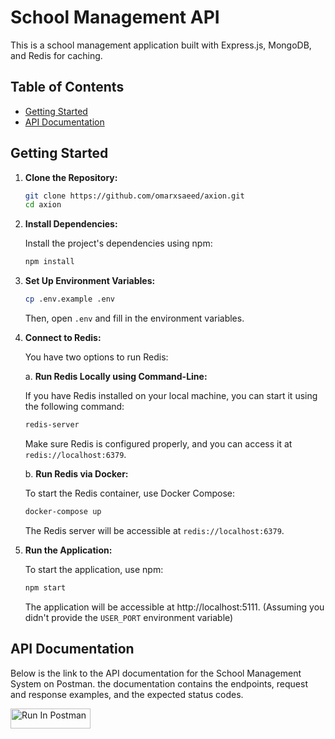 # School Management API

This is a school management application built with Express.js, MongoDB, and Redis for caching.

## Table of Contents

- [Getting Started](#getting-started)
- [API Documentation](#api-documentation)

## Getting Started

1. **Clone the Repository:**

   ```bash
   git clone https://github.com/omarxsaeed/axion.git
   cd axion
   ```

2. **Install Dependencies:**

   Install the project's dependencies using npm:

   ```bash
   npm install
   ```

3. **Set Up Environment Variables:**

   ```bash
   cp .env.example .env
   ```

   Then, open `.env` and fill in the environment variables.

4. **Connect to Redis:**

   You have two options to run Redis:

   a. **Run Redis Locally using Command-Line:**

   If you have Redis installed on your local machine, you can start it using the following command:

   ```bash
   redis-server
   ```

   Make sure Redis is configured properly, and you can access it at `redis://localhost:6379`.

   b. **Run Redis via Docker:**

   To start the Redis container, use Docker Compose:

   ```bash
   docker-compose up
   ```

   The Redis server will be accessible at `redis://localhost:6379`.

5. **Run the Application:**

   To start the application, use npm:

   ```bash
   npm start
   ```

   The application will be accessible at http://localhost:5111. (Assuming you didn't provide the `USER_PORT` environment variable)

## API Documentation

Below is the link to the API documentation for the School Management System on Postman. the documentation contains the endpoints, request and response examples, and the expected status codes.

[<img src="https://run.pstmn.io/button.svg" alt="Run In Postman" style="width: 128px; height: 32px;">](https://god.gw.postman.com/run-collection/28492673-9a6ef128-5d1d-41d7-8fd7-68be9b88732e?action=collection%2Ffork&source=rip_markdown&collection-url=entityId%3D28492673-9a6ef128-5d1d-41d7-8fd7-68be9b88732e%26entityType%3Dcollection%26workspaceId%3D926bf79c-8187-45f8-b2b6-3f869d417cdc)
